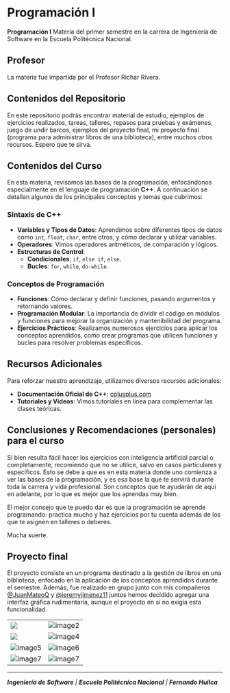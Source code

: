 # Programación I

**Programación I** Materia del primer semestre en la carrera de Ingeniería de Software en la Escuela Politécnica Nacional.

## Profesor

La materia fue impartida por el Profesor Richar Rivera.


## Contenidos del Repositorio

En este repositorio podrás encontrar material de estudio, ejemplos de ejercicios realizados, tareas, talleres, repasos para pruebas y exámenes, juego de undir barcos, ejemplos del proyecto final, mi proyecto final (programa para administrar libros de una biblioteca), entre muchos otros recursos. Espero que te sirva.


## Contenidos del Curso

En esta materia, revisamos las bases de la programación, enfocándonos especialmente en el lenguaje de programación **C++**. A continuación se detallan algunos de los principales conceptos y temas que cubrimos:

### Sintaxis de C++

- **Variables y Tipos de Datos**: Aprendimos sobre diferentes tipos de datos como `int`, `float`, `char`, entre otros, y cómo declarar y utilizar variables.
- **Operadores**: Vimos operadores aritméticos, de comparación y lógicos.
- **Estructuras de Control**:
  - **Condicionales**: `if`, `else if`, `else`.
  - **Bucles**: `for`, `while`, `do-while`.

### Conceptos de Programación

- **Funciones**: Cómo declarar y definir funciones, pasando argumentos y retornando valores.
- **Programación Modular**: La importancia de dividir el código en módulos y funciones para mejorar la organización y mantenibilidad del programa.
- **Ejercicios Prácticos**: Realizamos numerosos ejercicios para aplicar los conceptos aprendidos, como crear programas que utilicen funciones y bucles para resolver problemas específicos.

## Recursos Adicionales

Para reforzar nuestro aprendizaje, utilizamos diversos recursos adicionales:

- **Documentación Oficial de C++**: [cplusplus.com](http://www.cplusplus.com/)
- **Tutoriales y Videos**: Vimos tutoriales en línea para complementar las clases teóricas.

## Conclusiones y Recomendaciones (personales) para el curso

Si bien resulta fácil hacer los ejercicios con inteligencia artificial parcial o completamente, recomiendo que no se utilice, salvo en casos particulares y específicos. Esto se debe a que es en esta materia donde uno comienza a ver las bases de la programación, y es esa base la que te servirá durante toda la carrera y vida profesional. Son conceptos que te ayudarán de aquí en adelante, por lo que es mejor que los aprendas muy bien.

El mejor consejo que te puedo dar es que la programación se aprende programando: practica mucho y haz ejercicios por tu cuenta además de los que te asignen en talleres o deberes.

Mucha suerte.

## Proyecto final
El proyecto consiste en un programa destinado a la gestión de libros en una biblioteca, enfocado en la aplicación de los conceptos aprendidos durante el semestre. Además, fue realizado en grupo junto con mis compañeros [@JuanMateoQ](https://github.com/JuanMateoQ) y [@jeremyjimenez11](https://github.com/jeremyjimenez11) juntos hemos decidido agregar una interfaz gráfica rudimentaria, aunque el proyecto en sí no exigía esta funcionalidad. 


<table>
  <tr>
    <td><img src="https://github.com/FernandoHuilca/EPN-FernandoHuilca/assets/134117009/99daad34-db70-4bec-baba-7acc17461a1f"></td>
    <td><img src="https://github.com/FernandoHuilca/EPN-FernandoHuilca/assets/134117009/45d9fb05-dfa0-4301-b813-48302bd884e9" alt="image2"></td>
  </tr>
  <tr>
    <td><img src="https://github.com/FernandoHuilca/EPN-FernandoHuilca/assets/134117009/6d52d490-cba4-4a94-9a6b-6e1323e43999"></td>
    <td><img src="https://github.com/FernandoHuilca/EPN-FernandoHuilca/assets/134117009/8336a2bb-219d-4d38-ae74-fe1d882f2e48"" alt="image4"></td>
  </tr>
  <tr>
    <td><img src="https://github.com/FernandoHuilca/EPN-FernandoHuilca/assets/134117009/c5bca86c-f397-4f0b-a510-6176c1961388" alt="image5"></td>
    <td><img src="https://github.com/FernandoHuilca/EPN-FernandoHuilca/assets/134117009/32eccfb6-4ca2-415a-873d-f1684427e05f" alt="image6"></td>
  </tr>
  <tr>
    <td><img src="https://github.com/FernandoHuilca/EPN-FernandoHuilca/assets/134117009/711327f5-dbaa-40dd-a086-f6b76f6db04c" alt="image7"></td>
    <td><img src="https://github.com/FernandoHuilca/EPN-FernandoHuilca/assets/134117009/3711ee18-279f-423b-8895-5716881cf3aa" alt="image7"></td>
  </tr>
</table>


---

_**Ingeniería de Software** | **Escuela Politécnica Nacional** | **Fernando Huilca**_
